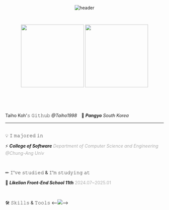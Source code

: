 <div align="center">
  
![header](https://capsule-render.vercel.app/api?type=waving&color=8c5b3f&height=150&section=header&text=Koh%20Taiho&fontColor=593932&fontAlign=85&fontAlignY=30&fontSize=50)

<br>
  
<a href="https://github.com/Taiho1998"><img height=200 align="center" src="https://github-readme-stats.vercel.app/api?username=Taiho1998&show_icons=true&theme=buefy&card_width=300" /></a>
<a href="https://github.com/Taiho1998?tab=repositories"><img height=200 align="center" src="https://github-readme-stats.vercel.app/api/top-langs?username=Taiho1998&layout=compact&langs_count=8&card_width=300" /></a>


</div>

<br>
<br>
<br>

Taiho Koh'𝚜 𝙶𝚒𝚝𝚑𝚞𝚋 *@Taiho1998*　📍 ***Pangyo*** *South Korea*

<hr>

<br>
💡 𝙸 𝚖𝚊𝚓𝚘𝚛𝚎𝚍 𝚒𝚗

⚡ ***College of Software*** <span style="color: #ADADAD">*Department of Computer Science and Engineering @Chung-Ang Univ*</span>

<br>


✏ 𝙸'𝚟𝚎 𝚜𝚝𝚞𝚍𝚒𝚎𝚍 & 𝙸'𝚖 𝚜𝚝𝚞𝚍𝚢𝚒𝚗𝚐 𝚊𝚝

💜 ***Likelion Front-End School 11th*** <span style="color: #ADADAD">2024.07~2025.01</span>


<br>

🛠 𝚂𝚔𝚒𝚕𝚕𝚜 & 𝚃𝚘𝚘𝚕𝚜
<--<img src="https://img.shields.io/badge/적고싶은글자(스택명, 인스타 계정 등...)-(# 제외 색상코드 6자리)?style=for-the-badge&logo=(로고 이름)&logoColor=white">-->
